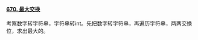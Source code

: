#### [670. 最大交换](https://leetcode.cn/problems/maximum-swap/)

考察数字转字符串，字符串转int。先把数字转字符串，再遍历字符串，两两交换位，求出最大的。
